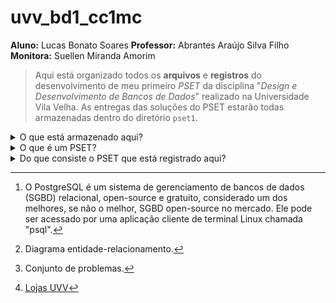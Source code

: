 # uvv_bd1_cc1mc
**Aluno:** Lucas Bonato Soares
**Professor:** Abrantes Araújo Silva Filho
**Monitora:** Suellen Miranda Amorim

> Aqui está organizado todos os **arquivos** e **registros** do desenvolvimento de meu primeiro *PSET* da disciplina "*Design e Desenvolvimento de Bancos de Dados*" realizado na Universidade Vila Velha. 
> As entregas das soluções do PSET estarão todas armazenadas dentro do diretório ``pset1``.

<details>
<summary>O que está armazenado aqui?</summary>
  
## Dentro desse repositório estará armazenado:
* Um script SQL único capaz de criar um banco de dados, gerar a sua estrutura e inserir dados;
  - _O script utiliza a linguagem administrativa do PostgreSQL_[^1]
* Um diagrama ERD[^2] feito na aplicação Power Architect que representa o banco de dados criado pelo script SQL;
* Uma série de scripts SQL de relatório (Queries!);
  - _Esses relatórios irão extrair dados do banco de dados criado_
> Para saber mais sobre o conteúdo que está armazenado nesse repositório, leia o tópico ``Do que consiste o PSET que está registrado aqui?``
</details>


<details>
<summary>O que é um PSET?</summary>

> Um PSET, _Problem set_[^3], é uma prática utilizada no ensino onde o aluno deve resolver uma série de problemas com uma solução completa. Eles são amplamente utilizados nas áreas de exatas e ciências da natureza para auxiliar na fixação do conteúdo. 
Ao invés de apenas um ou poucos problemas isolados serem apresentados para o aluno em diversas atividades de prazo curto, apresenta-se um conjunto complexo e intercalado de problemas relacionados entre si em uma atividade única que possui um prazo maior. Isso estimula o desenvolvimento de soluções mais sofisticadas e demanda que o aluno não apenas entenda o conteúdo mas consiga visualizar uma situação-problema panoramica e ir aplicando o que aprendeu para soluciona-la.

</details>


<details>
<summary> Do que consiste o PSET que está registrado aqui? </summary>

> O PSET consiste em uma série de atividades de conhecimento teórico e prático acerca de bancos de dados
Ele será dividido em duas partes: **Questões discursivas** e **Implementação de BD no PostgreSQL**.
As questões discursivas são manuscritas - apenas a segunda parte do PSET será armazenada aqui
![Imagem ilustrativa da visão geral do PSET 1](https://cdn.discordapp.com/attachments/799851247410479155/1107054462956212375/image.png)

* Temos como base um diagrama ERD de um banco de dados chamado "Lojas UVV"[^5].
* Deve-se criar um script SQL que criará o banco de dados representado pelo ERD, preservando as entidades e relacionamentos do diagrama.
* Este script deve gerar todas as tabelas, colunas, constraints, chaves e comentários do banco de dados em uma sequência lógica comentada. 
* O desenvolvimento desse banco de dados deve ocorrer utilizando o PostgreSQL por meio da aplicação cliente de terminal Linux "psql".
* Também deve-se criar uma réplica do diagrama ERD utilizando o aplicativo de interface gráfica "Power Architect".
* Ao final do desenvolvimento do banco de dados, deve-se realizar também diversos scripts de consulta SQL para realizar relatórios requisitados pelo professor.
</details>


[^1]: O PostgreSQL é um sistema de gerenciamento de bancos de dados (SGBD) relacional, open-source e gratuito, considerado um dos melhores, se não o melhor, SGBD open-source no mercado. Ele pode ser acessado por uma aplicação cliente de terminal Linux chamada "psql".
[^2]: Diagrama entidade-relacionamento.
[^3]: Conjunto de problemas. 
[^5]: [Lojas UVV](https://cdn.discordapp.com/attachments/799851247410479155/1107054756087738478/lojas-uvv.png)
